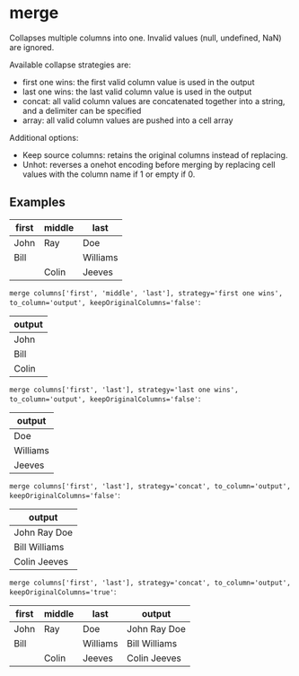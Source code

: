 # merge

Collapses multiple columns into one. Invalid values (null, undefined, NaN) are ignored.

Available collapse strategies are:

- first one wins: the first valid column value is used in the output
- last one wins: the last valid column value is used in the output
- concat: all valid column values are concatenated together into a string, and a delimiter can be specified
- array: all valid column values are pushed into a cell array

Additional options:

- Keep source columns: retains the original columns instead of replacing.
- Unhot: reverses a onehot encoding before merging by replacing cell values with the column name if 1 or empty if 0.

## Examples

| first | middle | last     |
| ----- | ------ | -------- |
| John  | Ray    | Doe      |
| Bill  |        | Williams |
|       | Colin  | Jeeves   |

`merge columns['first', 'middle', 'last'], strategy='first one wins', to_column='output', keepOriginalColumns='false'`:

| output |
| ------ |
| John   |
| Bill   |
| Colin  |

`merge columns['first', 'last'], strategy='last one wins', to_column='output', keepOriginalColumns='false'`:

| output   |
| -------- |
| Doe      |
| Williams |
| Jeeves   |

`merge columns['first', 'last'], strategy='concat', to_column='output', keepOriginalColumns='false'`:

| output        |
| ------------- |
| John Ray Doe  |
| Bill Williams |
| Colin Jeeves  |

`merge columns['first', 'last'], strategy='concat', to_column='output', keepOriginalColumns='true'`:

| first | middle | last     | output        |
| ----- | ------ | -------- | ------------- |
| John  | Ray    | Doe      | John Ray Doe  |
| Bill  |        | Williams | Bill Williams |
|       | Colin  | Jeeves   | Colin Jeeves  |


